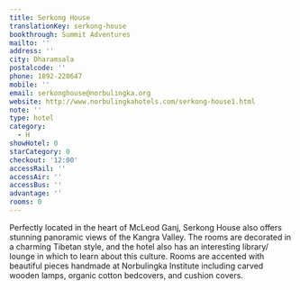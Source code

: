 ```yaml
---
title: Serkong House
translationKey: serkong-house
bookthrough: Summit Adventures
mailto: ''
address: ''
city: Dharamsala
postalcode: ''
phone: 1892-220647
mobile: ''
email: serkonghouse@norbulingka.org
website: http://www.norbulingkahotels.com/serkong-house1.html
note: ''
type: hotel
category:
  - H
showHotel: 0
starCategory: 0
checkout: '12:00'
accessRail: ''
accessAir: ''
accessBus: ''
advantage: ''
rooms: 0
---
```

Perfectly located in the heart of McLeod Ganj, Serkong House also offers stunning panoramic views of the Kangra Valley. The rooms are decorated in a charming Tibetan style, and the hotel also has an interesting library/ lounge in which to learn about this culture. Rooms are accented with beautiful pieces handmade at Norbulingka Institute including carved wooden lamps, organic cotton bedcovers, and cushion covers.